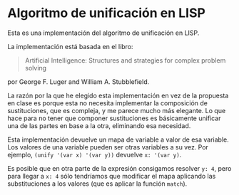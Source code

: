 # Algoritmo de unificación en LISP

Esta es una implementación del algoritmo de unificación en LISP.

La implementación está basada en el libro:

> Artificial Intelligence:
>   Structures and strategies for complex problem solving

por George F. Luger and William A. Stubblefield.

La razón por la que he elegido esta implementación en vez de la propuesta en
clase es porque esta no necesita implementar la composición de sustituciones,
que es compleja, y me parece mucho más elegante. Lo que hace para no tener que
componer sustituciones es básicamente unificar una de las partes en base a la
otra, eliminando esa necesidad.

Esta implementación devuelve un mapa de variable a valor de esa variable. Los
valores de una variable pueden ser otras variables a su vez. Por ejemplo,
`(unify '(var x) '(var y))` devuelve `x: '(var y)`.

Es posible que en otra parte de la expresión consigamos resolver `y: 4`, pero
para llegar a `x: 4` sólo tendríamos que modificar el mapa aplicando las
substituciones a los valores (que es aplicar la función `match`).

